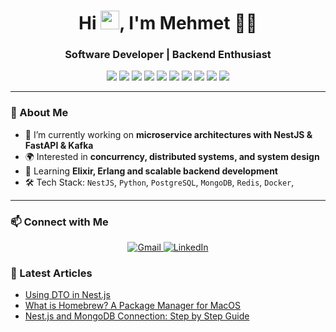 <h1 align="center">
  Hi <img src="https://raw.githubusercontent.com/MartinHeinz/MartinHeinz/master/wave.gif" width="30px">, I'm Mehmet 👨‍💻
</h1>

<h3 align="center">Software Developer | Backend Enthusiast</h3>

<p align="center">
  <img src="https://img.shields.io/badge/-NestJS-E0234E?style=for-the-badge&logo=nestjs&logoColor=white"/>
  <img src="https://img.shields.io/badge/-Node.js-339933?style=for-the-badge&logo=node.js&logoColor=white"/>
  <img src="https://img.shields.io/badge/-Python-3776AB?style=for-the-badge&logo=python&logoColor=white"/>
  <img src="https://img.shields.io/badge/-Laravel-FF2D20?style=for-the-badge&logo=laravel&logoColor=white"/>
  <img src="https://img.shields.io/badge/-Docker-2496ED?style=for-the-badge&logo=docker&logoColor=white"/>
  <img src="https://img.shields.io/badge/-PostgreSQL-4169E1?style=for-the-badge&logo=postgresql&logoColor=white"/>
  <img src="https://img.shields.io/badge/-MongoDB-47A248?style=for-the-badge&logo=mongodb&logoColor=white"/>
  <img src="https://img.shields.io/badge/-React_Native-61DAFB?style=for-the-badge&logo=react&logoColor=white"/>
  <img src="https://img.shields.io/badge/-React.js-61DAFB?style=for-the-badge&logo=react&logoColor=white"/>
  <img src="https://img.shields.io/badge/-Vue.js-4FC08D?style=for-the-badge&logo=vue.js&logoColor=white"/>
</p>

---

### 🚀 About Me

- 💼 I’m currently working on **microservice architectures with NestJS & FastAPI & Kafka**
- 🌍 Interested in **concurrency, distributed systems, and system design**
- 🧠 Learning **Elixir, Erlang and scalable backend development**
- 🛠️ Tech Stack: `NestJS`,  `Python`,  `PostgreSQL`, `MongoDB`, `Redis`, `Docker`,

---

### 📫 Connect with Me

<p align="center">
  <a href="mailto:alemdarmehmet6@gmail.com" target="_blank" rel="noopener noreferrer" title="Send me an Email">
    <img src="https://img.shields.io/badge/-Gmail-D14836?style=for-the-badge&logo=gmail&logoColor=white" alt="Gmail" />
  </a>
  <a href="https://www.linkedin.com/in/mehmet-alemdar/" target="_blank" rel="noopener noreferrer" title="LinkedIn Profile">
    <img src="https://img.shields.io/badge/-LinkedIn-0A66C2?style=for-the-badge&logo=linkedin&logoColor=white" alt="LinkedIn" />
  </a>
</p>

### 📝 Latest Articles

- [Using DTO in Nest.js](https://medium.com/@MehmetAlemdar/nest-jsde-dto-kullan%C4%B1m%C4%B1-1adf1ccfa977)
- [What is Homebrew? A Package Manager for MacOS](https://medium.com/@MehmetAlemdar/homebrew-nedir-macos-i%CC%87%C3%A7in-bir-paket-y%C3%B6neticisi-fe908fa0ec28)
- [Nest.js and MongoDB Connection: Step by Step Guide](https://medium.com/@MehmetAlemdar/nest-js-ve-mongodb-ba%C4%9Flant%C4%B1s%C4%B1-ad%C4%B1m-ad%C4%B1m-rehber-e5d17f857ba5)


